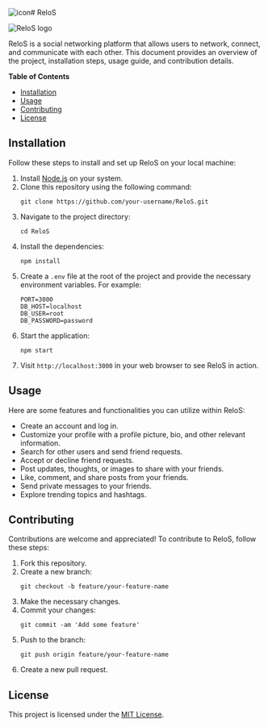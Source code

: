 ![icon](https://github.com/Akilo27/ReloS-social-_network/assets/103588099/1aba2586-c7ab-40a4-8200-78f911f35477)# ReloS

![ReloS logo](logo.png)

ReloS is a social networking platform that allows users to network, connect, and communicate with each other. This document provides an overview of the project, installation steps, usage guide, and contribution details.

**Table of Contents**
- [Installation](#installation)
- [Usage](#usage)
- [Contributing](#contributing)
- [License](#license)

## Installation

Follow these steps to install and set up ReloS on your local machine:

1. Install [Node.js](https://nodejs.org/) on your system.
2. Clone this repository using the following command:
   ```
   git clone https://github.com/your-username/ReloS.git
   ```
3. Navigate to the project directory:
   ```
   cd ReloS
   ```
4. Install the dependencies:
   ```
   npm install
   ```
5. Create a `.env` file at the root of the project and provide the necessary environment variables. For example:
   ```
   PORT=3000
   DB_HOST=localhost
   DB_USER=root
   DB_PASSWORD=password
   ```
6. Start the application:
   ```
   npm start
   ```
7. Visit `http://localhost:3000` in your web browser to see ReloS in action.

## Usage

Here are some features and functionalities you can utilize within ReloS:

- Create an account and log in.
- Customize your profile with a profile picture, bio, and other relevant information.
- Search for other users and send friend requests.
- Accept or decline friend requests.
- Post updates, thoughts, or images to share with your friends.
- Like, comment, and share posts from your friends.
- Send private messages to your friends.
- Explore trending topics and hashtags.

## Contributing

Contributions are welcome and appreciated! To contribute to ReloS, follow these steps:

1. Fork this repository.
2. Create a new branch:
   ```
   git checkout -b feature/your-feature-name
   ```
3. Make the necessary changes.
4. Commit your changes:
   ```
   git commit -am 'Add some feature'
   ```
5. Push to the branch:
   ```
   git push origin feature/your-feature-name
   ```
6. Create a new pull request.

## License

This project is licensed under the [MIT License](LICENSE).
